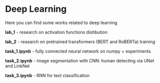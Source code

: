 # Deep Learning
Here you can find some works related to deep learning

**lab_1** - research on activation functions distibution 

**lab_2** - research on pretrained transformers (BERT and RoBERTa) training

**task_1.ipynb** - fully connected neural network on numpy + experiments

**task_2.ipynb** - image segmentation with CNN: human detecting via UNet and LinkNet

**task_3.ipynb** - RNN for text classification
